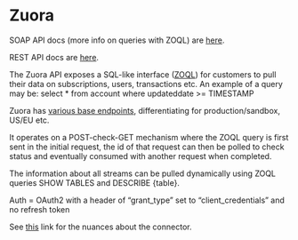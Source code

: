 # Zuora

SOAP API docs (more info on queries with ZOQL) are [here](https://knowledgecenter.zuora.com/Central_Platform/API/G_SOAP_API).

REST API docs are [here](https://www.zuora.com/developer/api-reference/).

The Zuora API exposes a SQL-like interface ([ZOQL](https://knowledgecenter.zuora.com/Central_Platform/Query/ZOQL)) for customers to pull their data on subscriptions, users, transactions etc. An example of a query may be:
select * from account where updateddate >= TIMESTAMP 

Zuora has [various base endpoints](https://www.zuora.com/developer/api-reference/#section/Introduction/Access-to-the-API), differentiating for production/sandbox, US/EU etc.

It operates on a POST-check-GET mechanism where the ZOQL query is first sent in the initial request, the id of that request can then be polled to check status and eventually consumed with another request when completed.

The information about all streams can be pulled dynamically using ZOQL queries SHOW TABLES and DESCRIBE {table}.

Auth = OAuth2 with a header of “grant_type” set to “client_credentials” and no refresh token


See [this](https://docs.airbyte.io/integrations/sources/zuora) link for the nuances about the connector.
